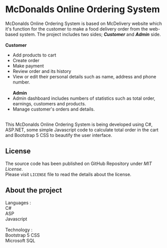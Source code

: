 
# McDonalds Online Ordering System
McDonalds Online Ordering System is based on McDelivery website which it's function for the customer to make a food delivery order from the web-based system. 
The project includes two sides; ***Customer*** and ***Admin*** side. 
<br><br>
**Customer** <br>
- Add products to cart<br>
- Create order<br>
- Make payment<br>
- Review order and its history<br>
- View or edit their personal details such as name, address and phone number. 
<br><br>
**Admin** <br>
- Admin dashboard includes numbers of statistics such as total order, earnings, customers and products. <br>
- Manage customer's orders and details.<br>
<br>
This McDonalds Online Ordering System is being developed using C#, ASP.NET, some simple Javascript code to calculate total order in the cart and Bootstrap 5 CSS to beautify the user interface.<br>

## License
The source code has been published on GitHub Repository under _MIT License_.  
Please visit `LICENSE` file to read the details about the license.

## About the project
Languages :<br>
C#<br>
ASP<br>
Javascript<br>
<br>
Technology :<br>
Bootstrap 5 CSS<br>
Microsoft SQL<br>
